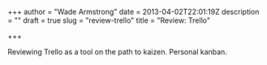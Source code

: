 +++
author = "Wade Armstrong"
date = 2013-04-02T22:01:19Z
description = ""
draft = true
slug = "review-trello"
title = "Review: Trello"

+++


Reviewing Trello as a tool on the path to kaizen. Personal kanban.

